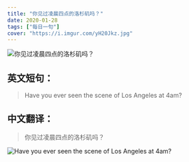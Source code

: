 ```yaml
---
title: "你见过凌晨四点的洛杉矶吗？"
date: 2020-01-28
tags: ["每日一句"]
cover: "https://i.imgur.com/yH20Jkz.jpg"
---
```


![你见过凌晨四点的洛杉矶吗？](https://i.imgur.com/h1nrDbs.jpg)

## 英文短句：
> Have you ever seen the scene of Los Angeles at 4am?

<!--more-->

## 中文翻译：
> 你见过凌晨四点的洛杉矶吗？

![Have you ever seen the scene of Los Angeles at 4am?](https://i.imgur.com/Z4Qt49f.jpg)

